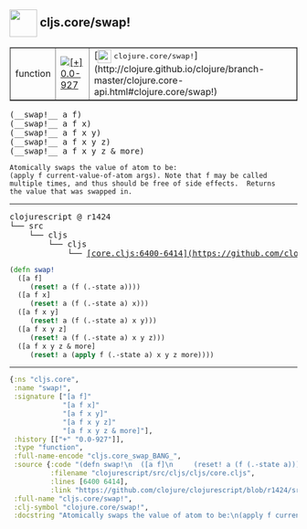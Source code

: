## <img width="48px" valign="middle" src="http://i.imgur.com/Hi20huC.png"> cljs.core/swap!

 <table border="1">
<tr>
<td>function</td>
<td><a href="https://github.com/cljsinfo/api-refs/tree/0.0-927"><img valign="middle" alt="[+] 0.0-927" src="https://img.shields.io/badge/+-0.0--927-lightgrey.svg"></a> </td>
<td>
[<img height="24px" valign="middle" src="http://i.imgur.com/1GjPKvB.png"> <samp>clojure.core/swap!</samp>](http://clojure.github.io/clojure/branch-master/clojure.core-api.html#clojure.core/swap!)
</td>
</tr>
</table>

 <samp>
(__swap!__ a f)<br>
(__swap!__ a f x)<br>
(__swap!__ a f x y)<br>
(__swap!__ a f x y z)<br>
(__swap!__ a f x y z & more)<br>
</samp>

```
Atomically swaps the value of atom to be:
(apply f current-value-of-atom args). Note that f may be called
multiple times, and thus should be free of side effects.  Returns
the value that was swapped in.
```

---

 <pre>
clojurescript @ r1424
└── src
    └── cljs
        └── cljs
            └── <ins>[core.cljs:6400-6414](https://github.com/clojure/clojurescript/blob/r1424/src/cljs/cljs/core.cljs#L6400-L6414)</ins>
</pre>

```clj
(defn swap!
  ([a f]
     (reset! a (f (.-state a))))
  ([a f x]
     (reset! a (f (.-state a) x)))
  ([a f x y]
     (reset! a (f (.-state a) x y)))
  ([a f x y z]
     (reset! a (f (.-state a) x y z)))
  ([a f x y z & more]
     (reset! a (apply f (.-state a) x y z more))))
```


---

```clj
{:ns "cljs.core",
 :name "swap!",
 :signature ["[a f]"
             "[a f x]"
             "[a f x y]"
             "[a f x y z]"
             "[a f x y z & more]"],
 :history [["+" "0.0-927"]],
 :type "function",
 :full-name-encode "cljs.core_swap_BANG_",
 :source {:code "(defn swap!\n  ([a f]\n     (reset! a (f (.-state a))))\n  ([a f x]\n     (reset! a (f (.-state a) x)))\n  ([a f x y]\n     (reset! a (f (.-state a) x y)))\n  ([a f x y z]\n     (reset! a (f (.-state a) x y z)))\n  ([a f x y z & more]\n     (reset! a (apply f (.-state a) x y z more))))",
          :filename "clojurescript/src/cljs/cljs/core.cljs",
          :lines [6400 6414],
          :link "https://github.com/clojure/clojurescript/blob/r1424/src/cljs/cljs/core.cljs#L6400-L6414"},
 :full-name "cljs.core/swap!",
 :clj-symbol "clojure.core/swap!",
 :docstring "Atomically swaps the value of atom to be:\n(apply f current-value-of-atom args). Note that f may be called\nmultiple times, and thus should be free of side effects.  Returns\nthe value that was swapped in."}

```
